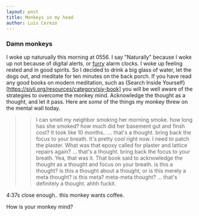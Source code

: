 ```yaml
---
layout: post
title: Monkeys in my head
author: Luis Cerezo
---
```

### Damn monkeys

I woke up naturually this morning at 0556. I say "Naturally" because I woke up not because of digital alerts, or [furry](https://500px.com/photo/8239680/pogo-by-luis-cerezo) alarm clocks. I woke up feeling rested and in good spirits. So I decided to drink a big glass of water, let the dogs out, and meditate for ten minutes on the back porch. If you have read any good books on modern meditation, such as (Search Inside Yourself)[https://siyli.org/resources/category/siy-book] you will be well aware of the strategies to overcome the monkey mind. Acknowledge the thought as a thought, and let it pass. 
Here are *some* of the things my monkey threw on the mental wall today.

>> I can smell my neighbor smoking her morning smoke. how long has she smoked? how much did her basement gut and finsh cost? It took like 10 months..
... that's a thought. bring back the focus to your breath. 
>> It's pretty cool right now. I need to patch the plaster. What was that epoxy called for plaster and lattice repairs again?
... that's a thought. bring back the focus to your breath.
>> Yea, that was it. That book said to acknowledge the thought as a thought and focus on your breath. is this a thought? is this a thought about a thought, or is this merely a meta thought? is this meta? meta-meta thought?
... that's definitely a thought.  ahhh fuckit.

4:37s close enough.. this monkey wants coffee. 


How is your monkey mind?

